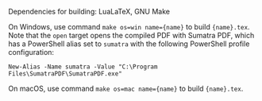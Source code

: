 Dependencies for building: LuaLaTeX, GNU Make

On Windows, use command `make os=win name={name}` to build `{name}.tex`. Note that the `open` target opens the compiled
PDF with Sumatra PDF, which has a PowerShell alias set to `sumatra` with the following PowerShell profile configuration:

```New-Alias -Name sumatra -Value "C:\Program Files\SumatraPDF\SumatraPDF.exe"```

On macOS, use command `make os=mac name={name}` to build `{name}.tex`.
